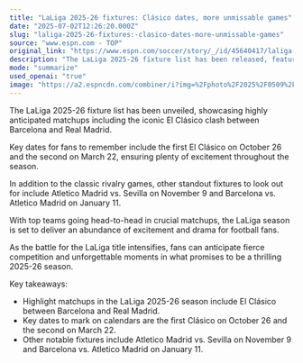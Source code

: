 ```yaml
---
title: "LaLiga 2025-26 fixtures: Clásico dates, more unmissable games"
date: "2025-07-02T12:26:20.000Z"
slug: "laliga-2025-26-fixtures:-clasico-dates-more-unmissable-games"
source: "www.espn.com - TOP"
original_link: "https://www.espn.com/soccer/story/_/id/45640417/laliga-fixtures-2025-26-biggest-games-clasico-dates-more"
description: "The LaLiga 2025-26 fixture list has been released, featuring highly anticipated matchups such as El Clásico between Barcelona and Real Madrid. Fans can look forward to the first Clásico on October 26 and the second on March 22, with other standout fixtures including Atletico Madrid vs. Sevilla and Barcelona vs. Atletico Madrid. The season promises intense competition and unforgettable moments as top teams battle for the LaLiga title, making it a thrilling year for football fans."
mode: "summarize"
used_openai: "true"
image: "https://a2.espncdn.com/combiner/i?img=%2Fphoto%2F2025%2F0509%2Fr1490244_1296x729_16%2D9.jpg"
---
```


The LaLiga 2025-26 fixture list has been unveiled, showcasing highly anticipated matchups including the iconic El Clásico clash between Barcelona and Real Madrid.

Key dates for fans to remember include the first El Clásico on October 26 and the second on March 22, ensuring plenty of excitement throughout the season.

In addition to the classic rivalry games, other standout fixtures to look out for include Atletico Madrid vs. Sevilla on November 9 and Barcelona vs. Atletico Madrid on January 11.

With top teams going head-to-head in crucial matchups, the LaLiga season is set to deliver an abundance of excitement and drama for football fans.

As the battle for the LaLiga title intensifies, fans can anticipate fierce competition and unforgettable moments in what promises to be a thrilling 2025-26 season.

Key takeaways:
- Highlight matchups in the LaLiga 2025-26 season include El Clásico between Barcelona and Real Madrid.
- Key dates to mark on calendars are the first Clásico on October 26 and the second on March 22.
- Other notable fixtures include Atletico Madrid vs. Sevilla on November 9 and Barcelona vs. Atletico Madrid on January 11.